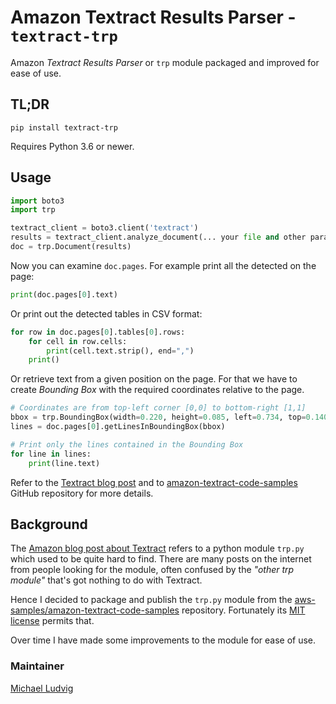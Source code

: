 # Amazon Textract Results Parser - `textract-trp`

Amazon *Textract Results Parser* or `trp` module packaged and improved for ease of use.

## TL;DR

```
pip install textract-trp
```

Requires Python 3.6 or newer.

## Usage

```python
import boto3
import trp

textract_client = boto3.client('textract')
results = textract_client.analyze_document(... your file and other params ...)
doc = trp.Document(results)
```

Now you can examine `doc.pages`. For example print all the detected on the page:

```python
print(doc.pages[0].text)
```

Or print out the detected tables in CSV format:

```python
for row in doc.pages[0].tables[0].rows:
    for cell in row.cells:
        print(cell.text.strip(), end=",")
    print()
```

Or retrieve text from a given position on the page. For that we have to create
*Bounding Box* with the required coordinates relative to the page.

```python
# Coordinates are from top-left corner [0,0] to bottom-right [1,1]
bbox = trp.BoundingBox(width=0.220, height=0.085, left=0.734, top=0.140)
lines = doc.pages[0].getLinesInBoundingBox(bbox)

# Print only the lines contained in the Bounding Box
for line in lines:
    print(line.text)
```

Refer to the [Textract blog post](https://aws.amazon.com/blogs/machine-learning/automatically-extract-text-and-structured-data-from-documents-with-amazon-textract/)
and to [amazon-textract-code-samples](https://github.com/aws-samples/amazon-textract-code-samples) GitHub repository for more details.

## Background

The [Amazon blog post about Textract](https://aws.amazon.com/blogs/machine-learning/automatically-extract-text-and-structured-data-from-documents-with-amazon-textract/)
refers to a python module `trp.py` which used to be quite hard to find. There
are many posts on the internet from people looking for the module, often confused by
the *"other trp module"* that's got nothing to do with Textract.

Hence I decided to package and publish the `trp.py` module from the
[aws-samples/amazon-textract-code-samples](https://github.com/aws-samples/amazon-textract-code-samples)
repository. Fortunately its [MIT
license](https://github.com/aws-samples/amazon-textract-code-samples/blob/master/LICENSE)
permits that.

Over time I have made some improvements to the module for ease of use.

### Maintainer

[Michael Ludvig](https://aws.nz)
